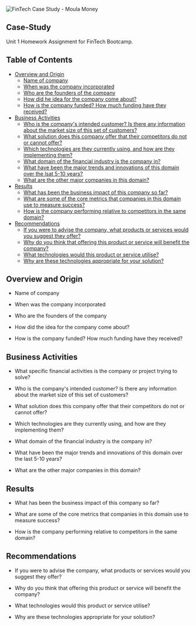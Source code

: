 ![FinTech Case Study - Moula Money](https://github.com/charbelnehme/case-study/images/Moula-logo.png)

## Case-Study
Unit 1 Homework Assignment for FinTech Bootcamp.

## Table of Contents

- [Overview and Origin](#overview-and-origin)
  * [Name of company](#overview-and-origin)
  * [When was the company incorporated](#overview-and-origin)
  * [Who are the founders of the company](#overview-and-origin)
  * [How did he idea for the company come about?](#overview-and-origin)
  * [How is the company funded? How much funding have they received?](#overview-and-origin)
- [Business Activities](#business-activities)
  * [Who is the company's intended customer? Is there any information about the market size of this set of customers?](#business-activities) 
  * [What solution does this company offer that their competitors do not or cannot offer?](#business-activities) 
  * [Which technologies are they currently using, and how are they implementing them?](#business-activities)
  * [What domain of the financial industry is the company in?](#business-activities)
  * [What have been the major trends and innovations of this domain over the lsat 5-10 years?](#business-activities)
  * [What are the other major companies in this domain?](#business-activities)
- [Results](#results)
  * [What has been the business impact of this company so far?](#results)
  * [What are some of the core metrics that companies in this domain use to measure success?](#results)
  * [How is the company performing relative to competitors in the same domain?](#results)
- [Recommendations](#recommendations)
  * [If you were to advise the company, what products or services would you suggest they offer?](#recommendations)
  * [Why do you think that offering this product or service will benefit the company?](#recommendations)
  * [What technologies would this product or service utilise?](#recommendations)
  * [Why are these technologies appropriate for your solution?](#recommendations)


## Overview and Origin 

* Name of company 


* When was the company incorporated


* Who are the founders of the company


* How did the idea for the company come about? 


* How is the company funded? How much funding have they received? 



## Business Activities 

* What specific financial activities is the company or project trying to solve? 

* Who is the company's intended customer? Is there any information about the market size of this set of customers? 

* What solution does this company offer that their competitors do not or cannot offer? 

* Which technologies are they currently using, and how are they implementing them? 

* What domain of the financial industry is the company in? 

* What have been the major trends and innovations of this domain over the last 5-10 years? 

* What are the other major companies in this domain? 


## Results

* What has been the business impact of this company so far? 

* What are some of the core metrics that companies in this domain use to measure success? 

* How is the company performing relative to competitors in the same domain? 


## Recommendations

* If you were to advise the company, what products or services would you suggest they offer? 

* Why do you think that offering this product or service will benefit the company? 

* What technologies would this product or service utilise? 

* Why are these technologies appropriate for your solution? 


